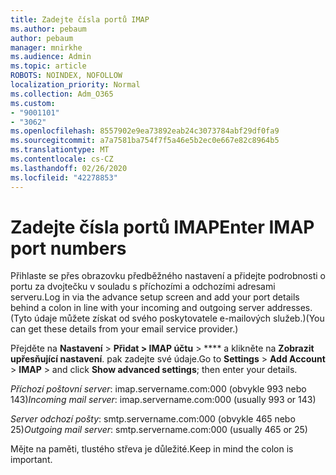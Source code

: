 ```yaml
---
title: Zadejte čísla portů IMAP
ms.author: pebaum
author: pebaum
manager: mnirkhe
ms.audience: Admin
ms.topic: article
ROBOTS: NOINDEX, NOFOLLOW
localization_priority: Normal
ms.collection: Adm_O365
ms.custom:
- "9001101"
- "3062"
ms.openlocfilehash: 8557902e9ea73892eab24c3073784abf29df0fa9
ms.sourcegitcommit: a7a7581ba754f7f5a46e5b2ec0e667e82c8964b5
ms.translationtype: MT
ms.contentlocale: cs-CZ
ms.lasthandoff: 02/26/2020
ms.locfileid: "42278853"
---
```

# <a name="enter-imap-port-numbers"></a><span data-ttu-id="ce45a-102">Zadejte čísla portů IMAP</span><span class="sxs-lookup"><span data-stu-id="ce45a-102">Enter IMAP port numbers</span></span>

<span data-ttu-id="ce45a-103">Přihlaste se přes obrazovku předběžného nastavení a přidejte podrobnosti o portu za dvojtečku v souladu s příchozími a odchozími adresami serveru.</span><span class="sxs-lookup"><span data-stu-id="ce45a-103">Log in via the advance setup screen and add your port details behind a colon in line with your incoming and outgoing server addresses.</span></span> <span data-ttu-id="ce45a-104">(Tyto údaje můžete získat od svého poskytovatele e-mailových služeb.)</span><span class="sxs-lookup"><span data-stu-id="ce45a-104">(You can get these details from your email service provider.)</span></span> 

<span data-ttu-id="ce45a-105">Přejděte na **Nastavení** > **Přidat > IMAP účtu** > \*\*\*\* a klikněte na **Zobrazit upřesňující nastavení**. pak zadejte své údaje.</span><span class="sxs-lookup"><span data-stu-id="ce45a-105">Go to **Settings** > **Add Account** > **IMAP** > and click **Show advanced settings**; then enter your details.</span></span> 

<span data-ttu-id="ce45a-106">*Příchozí poštovní server*: imap.servername.com:000 (obvykle 993 nebo 143)</span><span class="sxs-lookup"><span data-stu-id="ce45a-106">*Incoming mail server*: imap.servername.com:000 (usually 993 or 143)</span></span> 

<span data-ttu-id="ce45a-107">*Server odchozí pošty*: smtp.servername.com:000 (obvykle 465 nebo 25)</span><span class="sxs-lookup"><span data-stu-id="ce45a-107">*Outgoing mail server*: smtp.servername.com:000 (usually 465 or 25)</span></span> 

<span data-ttu-id="ce45a-108">Mějte na paměti, tlustého střeva je důležité.</span><span class="sxs-lookup"><span data-stu-id="ce45a-108">Keep in mind the colon is important.</span></span> 

